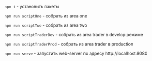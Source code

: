 `npm i` - установить пакеты

`npm run scriptOne` - собрать из area one

`npm run scriptTwo` - собрать из area two

`npm run scriptTraderDev` - собрать из area trader в develop режиме

`npm run scriptTraderProd` - собрать из area trader в production

`npm run serve` - запустить web-server по адресу http://localhost:8080
